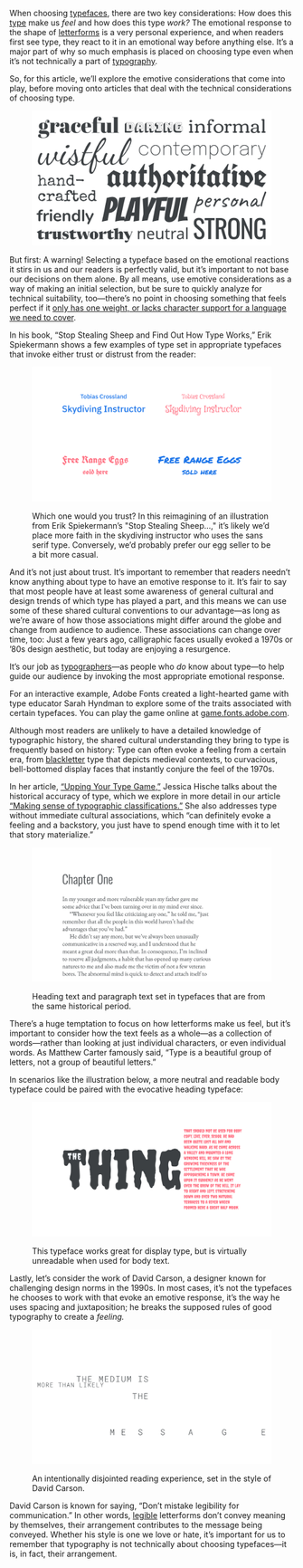 
When choosing [typefaces](/glossary/typeface), there are two key considerations: How does this [type](/glossary/type) make us *feel* and how does this type *work?* The emotional response to the shape of [letterforms](/glossary/letterform) is a very personal experience, and when readers first see type, they react to it in an emotional way before anything else. It’s a major part of why so much emphasis is placed on choosing type even when it’s not technically a part of [typography](/glossary/typography).

So, for this article, we’ll explore the emotive considerations that come into play, before moving onto articles that deal with the technical considerations of choosing type.

<figure>

![A montage of different typefaces embodying different characteristics.](images/thumbnail.svg)

</figure>

But first: A warning! Selecting a typeface based on the emotional reactions it stirs in us and our readers is perfectly valid, but it’s important to not base our decisions on them alone. By all means, use emotive considerations as a way of making an initial selection, but be sure to quickly analyze for technical suitability, too—there’s no point in choosing something that feels perfect if it [only has one weight, or lacks character support for a language we need to cover](/lesson/choosing_reliable_typefaces).

In his book, “Stop Stealing Sheep and Find Out How Type Works,” Erik Spiekermann shows a few examples of type set in appropriate typefaces that invoke either trust or distrust from the reader:

<figure>

![Top: Tobias Crossland, Skydiving Instructor” set in two different typefaces—one serious, one casual. Bottom: “Free Range Eggs sold here” set in two different typefaces—one serious, one casual.](images/2.1.2.svg)
<figcaption>Which one would you trust? In this reimagining of an illustration from Erik Spiekermann’s "Stop Stealing Sheep...," it’s likely we’d place more faith in the skydiving instructor who uses the sans serif type. Conversely, we’d probably prefer our egg seller to be a bit more casual.</figcaption>

</figure>

And it’s not just about trust. It’s important to remember that readers needn’t know anything about type to have an emotive response to it. It’s fair to say that most people have at least some awareness of general cultural and design trends of which type has played a part, and this means we can use some of these shared cultural conventions to our advantage—as long as we’re aware of how those associations might differ around the globe and change from audience to audience. These associations can change over time, too: Just a few years ago, calligraphic faces usually evoked a 1970s or ’80s design aesthetic, but today are enjoying a resurgence.

It’s our job as [typographers](/glossary/typographer)—as people who *do* know about type—to help guide our audience by invoking the most appropriate emotional response.

For an interactive example, Adobe Fonts created a light-hearted game with type educator Sarah Hyndman to explore some of the traits associated with certain typefaces. You can play the game online at [game.fonts.adobe.com](https://game.fonts.adobe.com/).

[//]: # (1st content drop: This would actually be a great place to get Sarah Hyndman to share on overview of her work in this area, which could be used as a key summary on emotive responses to type.)

Although most readers are unlikely to have a detailed knowledge of typographic history, the shared cultural understanding they bring to type is frequently based on history: Type can often evoke a feeling from a certain era, from [blackletter](/glossary/blackletter) type that depicts medieval contexts, to curvacious, bell-bottomed display faces that instantly conjure the feel of the 1970s.

In her article, [“Upping Your Type Game,”](https://www.jessicahische.is/talkingtype) Jessica Hische talks about the historical accuracy of type, which we explore in more detail in our article [“Making sense of typographic classifications.”](/lesson/making_sense_of_typographic_classifications) She also addresses type without immediate cultural associations, which “can definitely evoke a feeling and a backstory, you just have to spend enough time with it to let that story materialize.”

<figure>

![Heading text and paragraph text set in typefaces that are from the same historical period.](images/2.1.3.svg)
<figcaption>Heading text and paragraph text set in typefaces that are from the same historical period.</figcaption>

</figure>

There’s a huge temptation to focus on how letterforms make us feel, but it’s important to consider how the text feels as a whole—as a collection of words—rather than looking at just individual characters, or even individual words. As Matthew Carter famously said, “Type is a beautiful group of letters, not a group of beautiful letters.”

In scenarios like the illustration below, a more neutral and readable body typeface could be paired with the evocative heading typeface:

<figure>

![“The Thing” set very large in a horror-style typeface, then the same typeface used for a paragraph body copy, in which it appears hard to read.](images/2.1.4.svg)
<figcaption>This typeface works great for display type, but is virtually unreadable when used for body text.</figcaption>

</figure>

Lastly, let’s consider the work of David Carson, a designer known for challenging design norms in the 1990s. In most cases, it’s not the typefaces he chooses to work with that evoke an emotive response, it’s the way he uses spacing and juxtaposition; he breaks the supposed rules of good typography to create a *feeling.*

<figure>

![“The medium is more than likely the message” set in uppercase letters of a monospaced typeface, using unusual spacing and layout to create an intentionally disjointed reading experience, reminiscent of David Carson’s work.](images/2.1.5.svg)
<figcaption>An intentionally disjointed reading experience, set in the style of David Carson.</figcaption>

</figure>

David Carson is known for saying, “Don’t mistake legibility for communication.” In other words, [legible](/glossary/legibility) letterforms don’t convey meaning by themselves, their arrangement contributes to the message being conveyed. Whether his style is one we love or hate, it’s important for us to remember that typography is not technically about choosing typefaces—it is, in fact, their arrangement.
